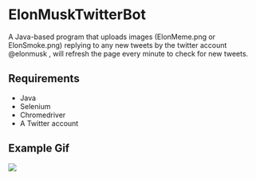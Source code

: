 # ElonMuskTwitterBot
A Java-based program that uploads images (ElonMeme.png or ElonSmoke.png) replying to any new tweets by the twitter account @elonmusk , will refresh the page every minute to check for new tweets.
## Requirements
- Java
- Selenium
- Chromedriver
- A Twitter account
## Example Gif
![](https://i.imgur.com/9chojWO.gif)

